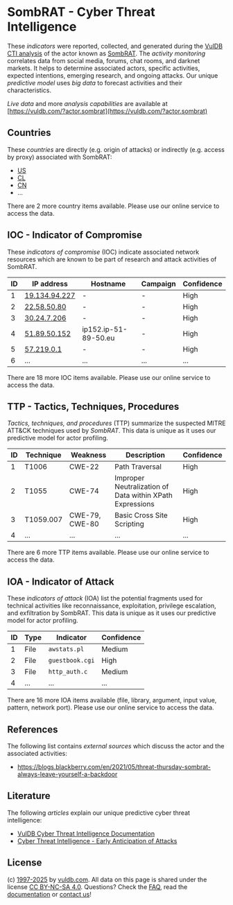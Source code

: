 # SombRAT - Cyber Threat Intelligence

These _indicators_ were reported, collected, and generated during the [VulDB CTI analysis](https://vuldb.com/?kb.cti) of the actor known as [SombRAT](https://vuldb.com/?actor.sombrat). The _activity monitoring_ correlates data from social media, forums, chat rooms, and darknet markets. It helps to determine associated actors, specific activities, expected intentions, emerging research, and ongoing attacks. Our unique _predictive model_ uses _big data_ to forecast activities and their characteristics.

_Live data_ and more _analysis capabilities_ are available at [https://vuldb.com/?actor.sombrat](https://vuldb.com/?actor.sombrat)

## Countries

These _countries_ are directly (e.g. origin of attacks) or indirectly (e.g. access by proxy) associated with SombRAT:

* [US](https://vuldb.com/?country.us)
* [CL](https://vuldb.com/?country.cl)
* [CN](https://vuldb.com/?country.cn)
* ...

There are 2 more country items available. Please use our online service to access the data.

## IOC - Indicator of Compromise

These _indicators of compromise_ (IOC) indicate associated network resources which are known to be part of research and attack activities of SombRAT.

ID | IP address | Hostname | Campaign | Confidence
-- | ---------- | -------- | -------- | ----------
1 | [19.134.94.227](https://vuldb.com/?ip.19.134.94.227) | - | - | High
2 | [22.58.50.80](https://vuldb.com/?ip.22.58.50.80) | - | - | High
3 | [30.24.7.206](https://vuldb.com/?ip.30.24.7.206) | - | - | High
4 | [51.89.50.152](https://vuldb.com/?ip.51.89.50.152) | ip152.ip-51-89-50.eu | - | High
5 | [57.219.0.1](https://vuldb.com/?ip.57.219.0.1) | - | - | High
6 | ... | ... | ... | ...

There are 18 more IOC items available. Please use our online service to access the data.

## TTP - Tactics, Techniques, Procedures

_Tactics, techniques, and procedures_ (TTP) summarize the suspected MITRE ATT&CK techniques used by _SombRAT_. This data is unique as it uses our predictive model for actor profiling.

ID | Technique | Weakness | Description | Confidence
-- | --------- | -------- | ----------- | ----------
1 | T1006 | CWE-22 | Path Traversal | High
2 | T1055 | CWE-74 | Improper Neutralization of Data within XPath Expressions | High
3 | T1059.007 | CWE-79, CWE-80 | Basic Cross Site Scripting | High
4 | ... | ... | ... | ...

There are 6 more TTP items available. Please use our online service to access the data.

## IOA - Indicator of Attack

These _indicators of attack_ (IOA) list the potential fragments used for technical activities like reconnaissance, exploitation, privilege escalation, and exfiltration by SombRAT. This data is unique as it uses our predictive model for actor profiling.

ID | Type | Indicator | Confidence
-- | ---- | --------- | ----------
1 | File | `awstats.pl` | Medium
2 | File | `guestbook.cgi` | High
3 | File | `http_auth.c` | Medium
4 | ... | ... | ...

There are 16 more IOA items available (file, library, argument, input value, pattern, network port). Please use our online service to access the data.

## References

The following list contains _external sources_ which discuss the actor and the associated activities:

* https://blogs.blackberry.com/en/2021/05/threat-thursday-sombrat-always-leave-yourself-a-backdoor

## Literature

The following _articles_ explain our unique predictive cyber threat intelligence:

* [VulDB Cyber Threat Intelligence Documentation](https://vuldb.com/?kb.cti)
* [Cyber Threat Intelligence - Early Anticipation of Attacks](https://www.scip.ch/en/?labs.20201022)

## License

(c) [1997-2025](https://vuldb.com/?kb.changelog) by [vuldb.com](https://vuldb.com/?kb.about). All data on this page is shared under the license [CC BY-NC-SA 4.0](https://creativecommons.org/licenses/by-nc-sa/4.0/). Questions? Check the [FAQ](https://vuldb.com/?kb.faq), read the [documentation](https://vuldb.com/?kb) or [contact us](https://vuldb.com/?contact)!
